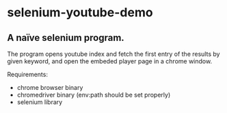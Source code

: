 # selenium-youtube-demo
## A naïve selenium program.

The program opens youtube index and fetch the first entry of the results by given keyword, and open the embeded player page in a chrome window.

Requirements:
- chrome browser binary
- chromedriver binary (env:path should be set properly)
- selenium library


